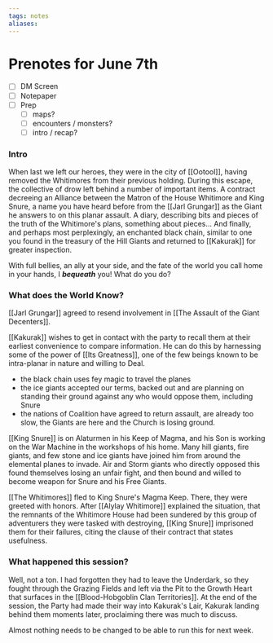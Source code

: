 ```yaml
---
tags: notes
aliases:
---
```


# Prenotes for June 7th
- [ ] DM Screen
- [ ] Notepaper
- [ ] Prep
	- [ ] maps?
	- [ ] encounters / monsters?
	- [ ] intro / recap?

### Intro

When last we left our heroes, they were in the city of [[Ootool]], having removed the Whitimores from their previous holding. During this escape, the collective of drow left behind a number of important items. A contract decreeing an Alliance between the Matron of the House Whitimore and King Snure, a name you have heard before from the [[Jarl Grungar]] as the Giant he answers to on this planar assault. A diary, describing bits and pieces of the truth of the Whitimore's plans, something about pieces... And finally, and perhaps most perplexingly, an enchanted black chain, similar to one you found in the treasury of the Hill Giants and returned to [[Kakurak]] for greater inspection.

With full bellies, an ally at your side, and the fate of the world you call home in your hands, I ***bequeath*** you! What do you do?

### What does the World Know?
[[Jarl Grungar]] agreed to resend involvement in [[The Assault of the Giant Decenters]].

[[Kakurak]] wishes to get in contact with the party to recall them at their earliest convenience to compare information. He can do this by harnessing some of the power of [[Its Greatness]], one of the few beings known to be intra-planar in nature and willing to Deal.

- the black chain uses fey magic to travel the planes
- the ice giants accepted our terms, backed out and are planning on standing their ground against any who would oppose them, including Snure
- the nations of Coalition have agreed to return assault, are already too slow, the Giants are here and the Church is losing ground.

[[King Snure]] is on Alaturmen in his Keep of Magma, and his Son is working on the War Machine in the workshops of his home. Many hill giants, fire giants, and few stone and ice giants have joined him from around the elemental planes to invade. Air and Storm giants who directly opposed this found themselves losing an unfair fight, and then bound and willed to become weapon for Snure and his Free Giants.

[[The Whitimores]] fled to King Snure's Magma Keep. There, they were greeted with honors. After [[Alylay Whitimore]] explained the situation, that the remnants of the Whitimore House had been sundered by this group of adventurers they were tasked with destroying, [[King Snure]] imprisoned them for their failures, citing the clause of their contract that states usefulness.

### What happened this session?
Well, not a ton. I had forgotten they had to leave the Underdark, so they fought through the Grazing Fields and left via the Pit to the Growth Heart that surfaces in the [[Blood-Hobgoblin Clan Territories]]. At the end of the session, the Party had made their way into Kakurak's Lair, Kakurak landing behind them moments later, proclaiming there was much to discuss.

Almost nothing needs to be changed to be able to run this for next week.